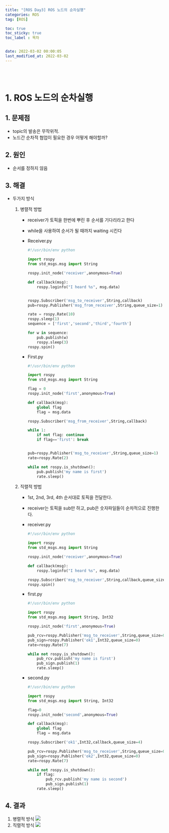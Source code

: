 ```yaml
---
title: "[ROS Day3] ROS 노드의 순차실행"
categories: ROS
tag: [ROS]

toc: true
toc_sticky: true
toc_label : 목차


date: 2022-03-02 00:00:05
last_modified_at: 2022-03-02
---
```

<br>
<br>

# 1. ROS 노드의 순차실행


## 1. 문제점
* topic의 발송은 무작위적. 
* 노드간 순차적 협업이 필요한 경우 어떻게 해야할까?


## 2. 원인
* 순서를 정하지 않음


## 3. 해결
* 두가지 방식
    1. 병렬적 방법
        * receiver가 토픽을 한번에 뿌린 후 순서를 기다리라고 한다
        * while을 사용하여 순서가 될 때까지 waiting 시킨다

        * Receiver.py

            ```python
            #!/usr/bin/env python

            import rospy
            from std_msgs.msg import String

            rospy.init_node('receiver',anonymous=True)

            def callback(msg):
                rospy.loginfo("I heard %s", msg.data)


            rospy.Subscriber('msg_to_receiver',String,callback)
            pub=rospy.Publisher('msg_from_receiver',String,queue_size=1)

            rate = rospy.Rate(10)
            rospy.sleep(1)
            sequence = ['first','second','third','fourth']

            for w in sequence:
                pub.publish(w)
                rospy.sleep(3)
            rospy.spin()
            ```

        * First.py

            ```python
            #!/usr/bin/env python

            import rospy
            from std_msgs.msg import String

            flag = 0
            rospy.init_node('first',anonymous=True)

            def callback(msg):
                global flag
                flag = msg.data

            rospy.Subscriber('msg_from_receiver',String,callback)

            while 1:
                if not flag: continue
                if flag=='first': break


            pub=rospy.Publisher('msg_to_receiver',String,queue_size=1)
            rate=rospy.Rate(2)

            while not rospy.is_shutdown():
                pub.publish('my name is first')
                rate.sleep()
            ```


    2. 직렬적 방법
        * 1st, 2nd, 3rd, 4th 순서대로 토픽을 전달한다.
        * receiver는 토픽을 sub만 하고, pub은 숫자파일들이 순차적으로 진행한다.
        
        * receiver.py

            ```python
            #!/usr/bin/env python

            import rospy
            from std_msgs.msg import String

            rospy.init_node('receiver',anonymous=True)

            def callback(msg):
                rospy.loginfo("I heard %s", msg.data)

            rospy.Subscriber('msg_to_receiver',String,callback,queue_size=4)
            rospy.spin()
            ```

        * first.py

            ```python
            #!/usr/bin/env python

            import rospy
            from std_msgs.msg import String, Int32

            rospy.init_node('first',anonymous=True)

            pub_rcv=rospy.Publisher('msg_to_receiver',String,queue_size=0)
            pub_sign=rospy.Publisher('ok1',Int32,queue_size=0)
            rate=rospy.Rate(7)

            while not rospy.is_shutdown():
                pub_rcv.publish('my name is first')
                pub_sign.publish(1)
                rate.sleep()
            ``` 
    
        * second.py

            ```python
            #!/usr/bin/env python

            import rospy
            from std_msgs.msg import String, Int32

            flag=0
            rospy.init_node('second',anonymous=True)

            def callback(msg):
                global flag
                flag = msg.data

            rospy.Subscriber('ok1',Int32,callback,queue_size=4)

            pub_rcv=rospy.Publisher('msg_to_receiver',String,queue_size=0)
            pub_sign=rospy.Publisher('ok2',Int32,queue_size=0)
            rate=rospy.Rate(7)

            while not rospy.is_shutdown():
                if flag:
                    pub_rcv.publish('my name is second')
                    pub_sign.publish(1)
                rate.sleep()
            ```


## 4. 결과
1. 병렬적 방식
    ![](https://user-images.githubusercontent.com/58837749/156520693-0bc996cd-6c15-43c6-99c9-0c0e85a2e842.png)
2. 직렬적 방식
    ![](https://user-images.githubusercontent.com/58837749/156520702-09123a18-1c3d-440c-9fd3-19f6bbf9a005.png)
